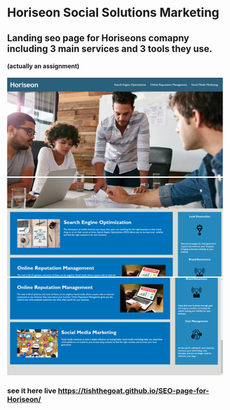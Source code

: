 # Horiseon Social Solutions Marketing

## Landing seo page for Horiseons comapny including 3 main services and 3 tools they use.

#### (actually an assignment)

![alt text](<Screenshot 2024-03-04 020435.png>) ![alt text](<Screenshot 2024-03-04 020517.png>) ![alt text](<Screenshot 2024-03-04 020548.png>)

### see it here live https://tishthegoat.github.io/SEO-page-for-Horiseon/
